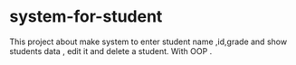 # system-for-student
This project about make system to enter student name ,id,grade and show students data , edit it and delete a student.
With OOP .
